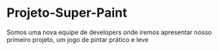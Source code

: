 # Projeto-Super-Paint
Somos uma nova equipe de developers onde iremos apresentar nosso primeiro projeto, um jogo de pintar prático e leve

